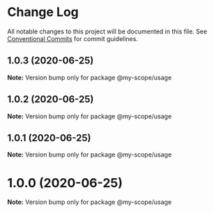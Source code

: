 # Change Log

All notable changes to this project will be documented in this file.
See [Conventional Commits](https://conventionalcommits.org) for commit guidelines.

## 1.0.3 (2020-06-25)

**Note:** Version bump only for package @my-scope/usage





## 1.0.2 (2020-06-25)

**Note:** Version bump only for package @my-scope/usage





## 1.0.1 (2020-06-25)

**Note:** Version bump only for package @my-scope/usage





<a name="1.0.0"></a>
# 1.0.0 (2020-06-25)




**Note:** Version bump only for package @my-scope/usage
